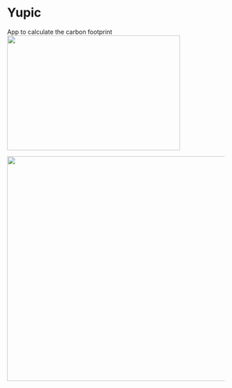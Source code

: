# Yupic
App to calculate the carbon footprint
<img src="https://user-images.githubusercontent.com/35740463/155864865-f445cbc8-21a1-44e4-aafd-3edbb07f82f4.png" height="266pxpx" width="400px"/>

<img src="https://user-images.githubusercontent.com/35740463/155864863-e40d3f7e-f820-4990-b96b-ea44d5f11753.png" height="521pxpx" width="1060px"/>


